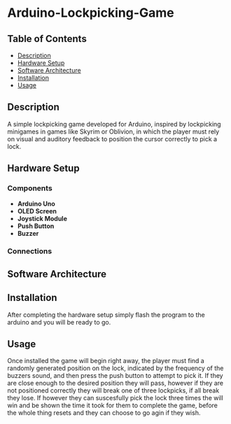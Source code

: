 # Arduino-Lockpicking-Game

## Table of Contents
- [Description](#description)
- [Hardware Setup](#hardware-setup)
- [Software Architecture](#software-architecture)
- [Installation](#installation)
- [Usage](#usage)

## Description

A simple lockpicking game developed for Arduino, inspired by lockpicking minigames in games like Skyrim or Oblivion, in which the player must rely on visual and auditory feedback to position the cursor correctly to pick a lock.

## Hardware Setup

### Components
- **Arduino Uno**
- **OLED Screen**
- **Joystick Module**
- **Push Button**
- **Buzzer**

### Connections

## Software Architecture


## Installation

After completing the hardware setup simply flash the program to the arduino and you will be ready to go.

## Usage

Once installed the game will begin right away, the player must find a randomly generated position on the lock, indicated by the frequency of the buzzers sound, and then press the push button to attempt to pick it. If they are close enough to the desired position they will pass, however if they are not positioned correctly they will break one of three lockpicks, if all break they lose. If however they can suscesfully pick the lock three times the will win and be shown the time it took for them to complete the game, before the whole thing resets and they can choose to go agin if they wish.

